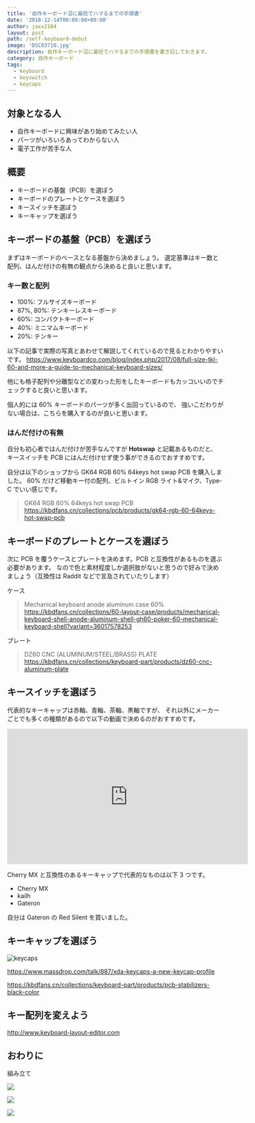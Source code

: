 ```yaml
---
title: '自作キーボード沼に最短でハマるまでの手順書'
date: '2018-12-14T00:00:00+00:00'
author: jaxx2104
layout: post
path: /self-keyboard-debut
image: 'DSC03710.jpg'
description: 自作キーボード沼に最短でハマるまでの手順書を書き記しておきます。
category: 自作キーボード
tags:
  - keyboard
  - keyswitch
  - keycaps
---
```


## 対象となる人

- 自作キーボードに興味があり始めてみたい人
- パーツがいろいろあってわからない人
- 電子工作が苦手な人

## 概要

- キーボードの基盤（PCB）を選ぼう
- キーボードのプレートとケースを選ぼう
- キースイッチを選ぼう
- キーキャップを選ぼう

## キーボードの基盤（PCB）を選ぼう

まずはキーボードのベースとなる基盤から決めましょう。
選定基準はキー数と配列、はんだ付けの有無の観点から決めると良いと思います。

### キー数と配列

- 100%: フルサイズキーボード
- 87%, 80%: テンキーレスキーボード
- 60%: コンパクトキーボード
- 40%: ミニマムキーボード
- 20%: テンキー

以下の記事で実際の写真とあわせて解説してくれているので見るとわかりやすいです。
https://www.keyboardco.com/blog/index.php/2017/08/full-size-tkl-60-and-more-a-guide-to-mechanical-keyboard-sizes/

他にも格子配列や分離型などの変わった形をしたキーボードもカッコいいのでチェックすると良いと思います。

個人的には 60% キーボードのパーツが多く出回っているので、
強いこだわりがない場合は、こちらを購入するのが良いと思います。

### はんだ付けの有無

自分も初心者ではんだ付けが苦手なんですが **Hotswap** と記載あるものだと、
キースイッチを PCB にはんだ付けせず使う事ができるのでおすすめです。

自分は以下のショップから GK64 RGB 60% 64keys hot swap PCB を購入しました。
60% だけど移動キー付の配列、ビルトイン RGB ライト&マイク、Type-C でいい感じです。

> GK64 RGB 60% 64keys hot swap PCB
> https://kbdfans.cn/collections/pcb/products/gk64-rgb-60-64keys-hot-swap-pcb

## キーボードのプレートとケースを選ぼう

次に PCB を覆うケースとプレートを決めます。PCB と互換性があるものを選ぶ必要があります。
なので色と素材程度しか選択肢がないと思うので好みで決めましょう（互換性は Raddit などで言及されていたりします）

ケース

> Mechanical keyboard anode aluminum case 60%
> https://kbdfans.cn/collections/60-layout-case/products/mechanical-keyboard-shell-anode-aluminum-shell-gh60-poker-60-mechanical-keyboard-shell?variant=36017578253

プレート

> DZ60 CNC (ALUMINUM/STEEL/BRASS) PLATE
> https://kbdfans.cn/collections/keyboard-part/products/dz60-cnc-aluminum-plate

## キースイッチを選ぼう

代表的なキーキャップは赤軸、青軸、茶軸、黒軸ですが、
それ以外にメーカーごとでも多くの種類があるので以下の動画で決めるのがおすすめです。

<iframe width="560" height="315" src="https://www.youtube.com/embed/_N7adWvQDM4" frameborder="0" allow="accelerometer; autoplay; encrypted-media; gyroscope; picture-in-picture" allowfullscreen></iframe>

Cherry MX と互換性のあるキーキャップで代表的なものは以下 3 つです。

- Cherry MX
- kailh
- Gateron

自分は Gateron の Red Silent を買いました。

## キーキャップを選ぼう

![keycaps](./keycaps.png)

https://www.massdrop.com/talk/887/xda-keycaps-a-new-keycap-profile

https://kbdfans.cn/collections/keyboard-part/products/pcb-stabilizers-black-color

## キー配列を変えよう

http://www.keyboard-layout-editor.com

## おわりに

組み立て

![](./DSC03715.jpg)

![](./DSC03716.jpg)

![](./DSC03708.jpg)

